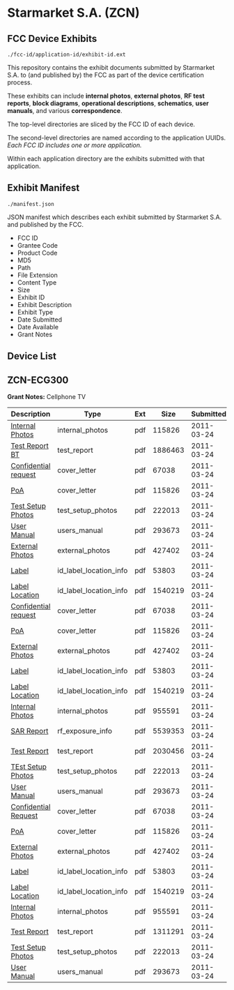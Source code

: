 # Starmarket S.A. (ZCN)
## FCC Device Exhibits

```
./fcc-id/application-id/exhibit-id.ext
```

This repository contains the exhibit documents submitted by Starmarket S.A. to (and published by) the FCC as part of the device certification process.

These exhibits can include **internal photos**, **external photos**, **RF test reports**, **block diagrams**, **operational descriptions**, **schematics**, **user manuals**, and various **correspondence**.

The top-level directories are sliced by the FCC ID of each device.

The second-level directories are named according to the application UUIDs. *Each FCC ID includes one or more application.*

Within each application directory are the exhibits submitted with that application. 

## Exhibit Manifest

```
./manifest.json
```

JSON manifest which describes each exhibit submitted by Starmarket S.A. and published by the FCC.

- FCC ID
- Grantee Code
- Product Code
- MD5
- Path
- File Extension
- Content Type
- Size
- Exhibit ID
- Exhibit Description
- Exhibit Type
- Date Submitted
- Date Available
- Grant Notes

## Device List
## ZCN-ECG300
**Grant Notes:** Cellphone TV

| Description | Type | Ext | Size | Submitted | Available |
| ----------- | ---- | --- | ---- | --------- | --------- |
| [Internal Photos](ZCN-ECG300/a73b21815d8aee95c032a055c705858e/1436951.pdf) | internal_photos | pdf | 115826 | 2011-03-24 | 2011-03-24 |
| [Test Report BT](ZCN-ECG300/a73b21815d8aee95c032a055c705858e/1436969.pdf) | test_report | pdf | 1886463 | 2011-03-24 | 2011-03-24 |
| [Confidential request](ZCN-ECG300/a73b21815d8aee95c032a055c705858e/1436948.pdf) | cover_letter | pdf | 67038 | 2011-03-24 | 2011-03-24 |
| [PoA](ZCN-ECG300/a73b21815d8aee95c032a055c705858e/1436951.pdf) | cover_letter | pdf | 115826 | 2011-03-24 | 2011-03-24 |
| [Test Setup Photos](ZCN-ECG300/a73b21815d8aee95c032a055c705858e/1436952.pdf) | test_setup_photos | pdf | 222013 | 2011-03-24 | 2011-03-24 |
| [User Manual](ZCN-ECG300/a73b21815d8aee95c032a055c705858e/1436953.pdf) | users_manual | pdf | 293673 | 2011-03-24 | 2011-03-24 |
| [External Photos](ZCN-ECG300/a73b21815d8aee95c032a055c705858e/1436949.pdf) | external_photos | pdf | 427402 | 2011-03-24 | 2011-03-24 |
| [Label](ZCN-ECG300/a73b21815d8aee95c032a055c705858e/1436954.pdf) | id_label_location_info | pdf | 53803 | 2011-03-24 | 2011-03-24 |
| [Label Location](ZCN-ECG300/a73b21815d8aee95c032a055c705858e/1436956.pdf) | id_label_location_info | pdf | 1540219 | 2011-03-24 | 2011-03-24 |
| [Confidential request](ZCN-ECG300/585fc38dfdb5170c96cc02bf9fbfcd47/1436948.pdf) | cover_letter | pdf | 67038 | 2011-03-24 | 2011-03-24 |
| [PoA](ZCN-ECG300/585fc38dfdb5170c96cc02bf9fbfcd47/1436951.pdf) | cover_letter | pdf | 115826 | 2011-03-24 | 2011-03-24 |
| [External Photos](ZCN-ECG300/585fc38dfdb5170c96cc02bf9fbfcd47/1436949.pdf) | external_photos | pdf | 427402 | 2011-03-24 | 2011-03-24 |
| [Label](ZCN-ECG300/585fc38dfdb5170c96cc02bf9fbfcd47/1436954.pdf) | id_label_location_info | pdf | 53803 | 2011-03-24 | 2011-03-24 |
| [Label Location](ZCN-ECG300/585fc38dfdb5170c96cc02bf9fbfcd47/1436956.pdf) | id_label_location_info | pdf | 1540219 | 2011-03-24 | 2011-03-24 |
| [Internal Photos](ZCN-ECG300/585fc38dfdb5170c96cc02bf9fbfcd47/1436950.pdf) | internal_photos | pdf | 955591 | 2011-03-24 | 2011-03-24 |
| [SAR Report](ZCN-ECG300/585fc38dfdb5170c96cc02bf9fbfcd47/1436985.pdf) | rf_exposure_info | pdf | 5539353 | 2011-03-24 | 2011-03-24 |
| [Test Report](ZCN-ECG300/585fc38dfdb5170c96cc02bf9fbfcd47/1436983.pdf) | test_report | pdf | 2030456 | 2011-03-24 | 2011-03-24 |
| [TEst Setup Photos](ZCN-ECG300/585fc38dfdb5170c96cc02bf9fbfcd47/1436952.pdf) | test_setup_photos | pdf | 222013 | 2011-03-24 | 2011-03-24 |
| [User Manual](ZCN-ECG300/585fc38dfdb5170c96cc02bf9fbfcd47/1436953.pdf) | users_manual | pdf | 293673 | 2011-03-24 | 2011-03-24 |
| [Confidential Request](ZCN-ECG300/973249a378348ebcbe4646b1eb32661c/1436948.pdf) | cover_letter | pdf | 67038 | 2011-03-24 | 2011-03-24 |
| [PoA](ZCN-ECG300/973249a378348ebcbe4646b1eb32661c/1436951.pdf) | cover_letter | pdf | 115826 | 2011-03-24 | 2011-03-24 |
| [External Photos](ZCN-ECG300/973249a378348ebcbe4646b1eb32661c/1436949.pdf) | external_photos | pdf | 427402 | 2011-03-24 | 2011-03-24 |
| [Label](ZCN-ECG300/973249a378348ebcbe4646b1eb32661c/1436954.pdf) | id_label_location_info | pdf | 53803 | 2011-03-24 | 2011-03-24 |
| [Label Location](ZCN-ECG300/973249a378348ebcbe4646b1eb32661c/1436956.pdf) | id_label_location_info | pdf | 1540219 | 2011-03-24 | 2011-03-24 |
| [Internal Photos](ZCN-ECG300/973249a378348ebcbe4646b1eb32661c/1436950.pdf) | internal_photos | pdf | 955591 | 2011-03-24 | 2011-03-24 |
| [Test Report](ZCN-ECG300/973249a378348ebcbe4646b1eb32661c/1436955.pdf) | test_report | pdf | 1311291 | 2011-03-24 | 2011-03-24 |
| [Test Setup Photos](ZCN-ECG300/973249a378348ebcbe4646b1eb32661c/1436952.pdf) | test_setup_photos | pdf | 222013 | 2011-03-24 | 2011-03-24 |
| [User Manual](ZCN-ECG300/973249a378348ebcbe4646b1eb32661c/1436953.pdf) | users_manual | pdf | 293673 | 2011-03-24 | 2011-03-24 |
